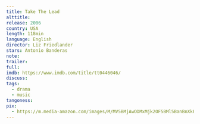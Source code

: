 ```yaml
---
title: Take The Lead
alttitle:
release: 2006
country: USA
length: 118min
language: English
director: Liz Friedlander
stars: Antonio Banderas
note:
trailer:
full:
imdb: https://www.imdb.com/title/tt0446046/
discuss:
tags:
  - drama
  - music
tangoness:
pix:
  - https://m.media-amazon.com/images/M/MV5BMjAwODMxMjk2OF5BMl5BanBnXkFtZTYwNDEwMTY2._V1_.jpg
---
```


